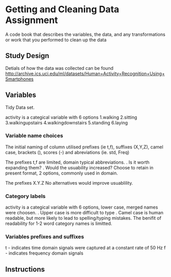 Getting and Cleaning Data Assignment
====

A code book that describes the variables, the data, and any transformations or work that you performed to clean up the data

## Study Design
Detials of how the data was collected can be found 
http://archive.ics.uci.edu/ml/datasets/Human+Activity+Recognition+Using+Smartphones

## Variables

Tidy Data set.


activity is a categical variable with 6 options
1.walking
2.sitting
3.walkingupstairs
4.walkingdownstairs
5.standing
6.laying

### Variable name choices

The initial naming of column utilised prefixes (ie t,f), suffixes (X,Y,Z), camel case, brackets (), scores (-) and abreviations (ie. std, Freq)

The prefixes  t,f are limited, domain typical abbreviations. 
. Is it worth expanding them?
. Would the usuability increased?
Choose to retain in present format, 2 options, commonly used in domain.  

The prefixes X.Y.Z 
No alternatives would improve usuablility.


### Category labels
activity is a categical variable with 6 options, lower case, merged names were choosen.
. Upper case is more difficult to type
. Camel case is human readable, but more likely to lead to spelling/typing mistakes. The benifit of readability for 1-2 word category names is limitted.


### Variables prefixes and suffixes
t - indicates time domain signals were captured at a constant rate of 50 Hz
f - indicates frequency domain signals

## Instructions
